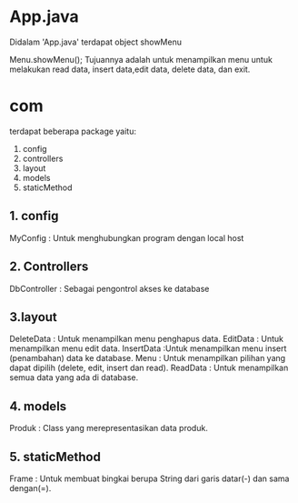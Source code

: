 # App.java
Didalam 'App.java' terdapat object showMenu

Menu.showMenu();
Tujuannya adalah untuk menampilkan menu untuk melakukan read data, insert data,edit data, delete data, dan exit.

# com 
terdapat beberapa package yaitu:
1. config
2. controllers
3. layout
4. models
5. staticMethod

## 1. config
MyConfig : Untuk menghubungkan program dengan local host

## 2. Controllers
DbController : Sebagai pengontrol akses ke database

## 3.layout
DeleteData : Untuk menampilkan menu penghapus data.
EditData : Untuk menampilkan menu edit data.
InsertData :Untuk menampilkan menu insert (penambahan) data ke database.
Menu : Untuk menampilkan pilihan yang dapat dipilih (delete, edit, insert dan read).
ReadData : Untuk menampilkan semua data yang ada di database.

## 4. models
Produk : Class yang merepresentasikan data produk.

## 5. staticMethod
Frame : Untuk membuat bingkai berupa String dari garis datar(-) dan sama dengan(=).
